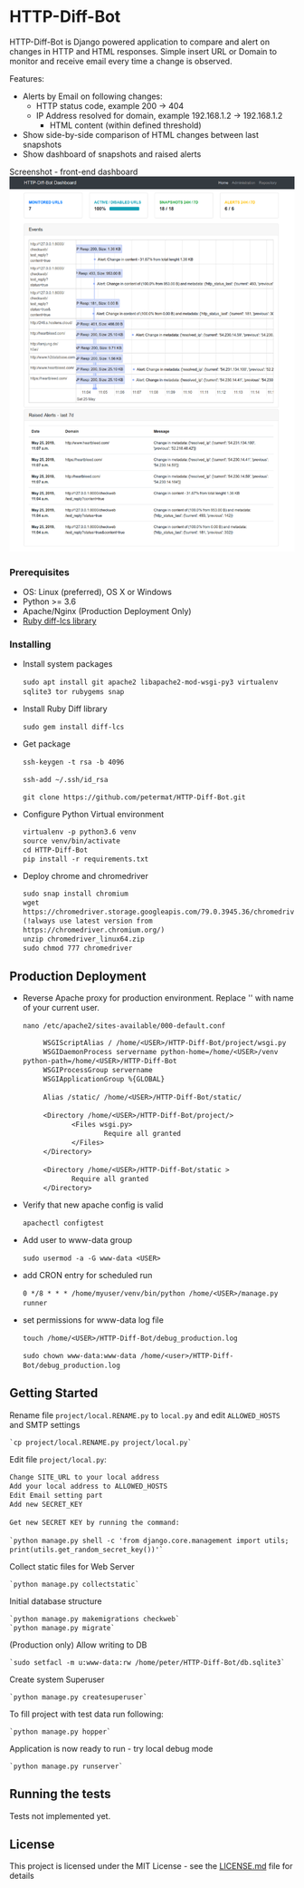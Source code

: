 # HTTP-Diff-Bot

HTTP-Diff-Bot is Django powered application to compare and alert on changes in HTTP and HTML responses.
Simple insert URL or Domain to monitor and receive email every time a change is observed.

Features:

- Alerts by Email on following changes:
	- HTTP status code, example 200 -> 404
  - IP Address resolved for domain, example 192.168.1.2 -> 192.168.1.2
	- HTML content (within defined threshold)
- Show side-by-side comparison of HTML changes between last snapshots
- Show dashboard of snapshots and raised alerts


Screenshot - front-end dashboard
![alt text](screenshot_frontend.png)

### Prerequisites

- OS: Linux (preferred), OS X or Windows
- Python >= 3.6
- Apache/Nginx  (Production Deployment Only)
- [Ruby diff-lcs library](https://rubygems.org/gems/diff-lcs)

### Installing

- Install system packages

	`sudo apt install git apache2 libapache2-mod-wsgi-py3 virtualenv sqlite3 tor rubygems snap`

- Install Ruby Diff library

	`sudo gem install diff-lcs`

- Get package
		
	`ssh-keygen -t rsa -b 4096`
	
	`ssh-add ~/.ssh/id_rsa`

	`git clone https://github.com/petermat/HTTP-Diff-Bot.git`

- Configure Python Virtual environment
	```
	virtualenv -p python3.6 venv
	source venv/bin/activate
	cd HTTP-Diff-Bot
	pip install -r requirements.txt
	```

- Deploy chrome and chromedriver  
    ```
    sudo snap install chromium    
    wget https://chromedriver.storage.googleapis.com/79.0.3945.36/chromedriver_linux64.zip (!always use latest version from https://chromedriver.chromium.org/)
    unzip chromedriver_linux64.zip 
    sudo chmod 777 chromedriver
    ```

## Production Deployment


- Reverse Apache proxy for production environment. Replace '<USER>' with name of your current user.
 
    `nano /etc/apache2/sites-available/000-default.conf`
    

    ```
         WSGIScriptAlias / /home/<USER>/HTTP-Diff-Bot/project/wsgi.py
         WSGIDaemonProcess servername python-home=/home/<USER>/venv python-path=/home/<USER>/HTTP-Diff-Bot
         WSGIProcessGroup servername
         WSGIApplicationGroup %{GLOBAL}
    
         Alias /static/ /home/<USER>/HTTP-Diff-Bot/static/
    
         <Directory /home/<USER>/HTTP-Diff-Bot/project/>
                <Files wsgi.py>
                        Require all granted
                </Files>
         </Directory>
    
         <Directory /home/<USER>/HTTP-Diff-Bot/static >
                Require all granted
         </Directory>
    
    ```

- Verify that new apache config is valid

    `apachectl configtest`


- Add user to www-data group

	`sudo usermod -a -G www-data <USER>`


- add CRON entry for scheduled run

	`0 */8 * * * /home/myuser/venv/bin/python /home/<USER>/manage.py runner`

- set permissions for www-data log file

	`touch /home/<USER>/HTTP-Diff-Bot/debug_production.log`	
	
	`sudo chown www-data:www-data /home/<user>/HTTP-Diff-Bot/debug_production.log`

## Getting Started

Rename file `project/local.RENAME.py` to `local.py` and edit `ALLOWED_HOSTS` and SMTP settings

    `cp project/local.RENAME.py project/local.py`

Edit file `project/local.py`:

    Change SITE_URL to your local address
    Add your local address to ALLOWED_HOSTS
    Edit Email setting part
    Add new SECRET_KEY 

    Get new SECRET KEY by running the command:
    
    `python manage.py shell -c 'from django.core.management import utils; print(utils.get_random_secret_key())'`

Collect static files for Web Server

	`python manage.py collectstatic`

Initial database structure

	`python manage.py makemigrations checkweb`
	`python manage.py migrate`


(Production only) Allow writing to DB

	`sudo setfacl -m u:www-data:rw /home/peter/HTTP-Diff-Bot/db.sqlite3`

Create system Superuser

	`python manage.py createsuperuser`


To fill project with test data run following:

	`python manage.py hopper`

Application is now ready to run - try local debug mode

	`python manage.py runserver`

## Running the tests

Tests not implemented yet.


## License

This project is licensed under the MIT License - see the [LICENSE.md](LICENSE.md) file for details
